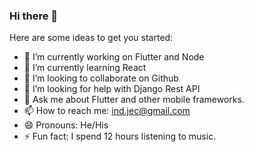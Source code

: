 ### Hi there 👋

<!--
**indjec/indjec** is a ✨ _special_ ✨ repository because its `README.md` (this file) appears on your GitHub profile.
-->

Here are some ideas to get you started:

- 🔭 I’m currently working on Flutter and Node
- 🌱 I’m currently learning React
- 👯 I’m looking to collaborate on Github
- 🤔 I’m looking for help with Django Rest API
- 💬 Ask me about Flutter and other mobile frameworks.
- 📫 How to reach me: ind.jec@gmail.com
- 😄 Pronouns: He/His
- ⚡ Fun fact: I spend 12 hours listening to music.
